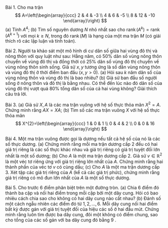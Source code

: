 Bài 1. Cho ma trận
$$
A=\left(\begin{array}{ccc}
2 & 4 & -3 \\
4 & 6 & -5 \\
8 & 12 & -10
\end{array}\right)
$$
(a) Tính $A^4$;
(b) Tìm số nguyên dương $N$ nhỏ nhất sao cho $\operatorname{rank}\left(A^k\right)=\operatorname{rank}\left(A^{k+1}\right)$ với mọi $k \geq N$, trong đó $\operatorname{rank}(M)$ là hạng của một ma trận $M$ (có giải thích rõ các lập luận và tính toán).

Bài 2. Người ta khảo sát một mô hình di cư dân số giữa hai vùng đô thị và nông thôn với quy luật như sau: Hằng năm, có $50 \%$ dân số vùng nông thôn chuyển về vùng đô thị và đồng thời có $25 \%$ dân số vùng đô thị chuyển về vùng nông thôn sinh sống. Giả sử $x, y$ tương ứng là số dân vùng nông thôn và vùng đô thị ở thời điểm ban đầu $(x, y>0)$.
(a) Hỏi sau $k$ năm dân số của vùng nông thôn và vùng đô thị là bao nhiêu?
(b) Giả sử ban đầu số người sống ở nông thôn và đô thị là bằng nhau. Có thể đến lúc nào đó dân số của vùng đô thị vượt quá $80 \%$ tổng dân số của cả hai vùng không? Giải thích câu trả lời.

Bài 3. 
(a) Giả sử $X, A$ là các ma trận vuông với hệ số thực thỏa mãn $X^{2}=A$. Chứng minh rằng $A X=X A$;
(b) Tìm số các ma trận vuông $X$ với hệ số thực thỏa mãn
$$
X^{2}=\left(\begin{array}{ccc}
1 & 0 & 1 \\
0 & 4 & 2 \\
0 & 0 & 16
\end{array}\right)
$$

Bài 4. Một ma trận vuông được gọi là dương nếu tất cả hệ số của nó là các số thực dương.
(a) Chứng minh rằng mỗi ma trận dương cấp 2 đều có hai giá trị riêng là các số thực khác nhau và giá trị riêng có giá trị tuyệt đối lớn nhất là một số dương;
(b) Cho $A$ là một ma trận dương cấp 2. Giả sử $v \in \mathbb{R}^{2}$ là một véc tơ riêng ứng với giá trị riêng lớn nhất của $A$. Chứng minh rằng hai thành phần của véc tơ $v$ có cùng dấu;
(c) Cho $A$ là một ma trận dương cấp 3. Xét tập các giá trị riêng của $A$ (kể cả các giá trị phức), chứng minh rằng giá trị riêng có mô đun lớn nhất của $A$ là một số thực dương.

Bài 5. Cho trước 6 điểm phân biệt trên một đường tròn.
(a) Chia 6 điểm đó thành ba cặp và nối hai điểm trong mỗi cặp bởi một dây cung. Hỏi có bao nhiêu cách chia sao cho không có hai dây cung nào cắt nhau?
(b) Đánh số một cách ngẫu nhiên các điểm đó từ $1,2, \ldots, 6$. Mỗi dây cung nối hai điểm bất kỳ được gán với giá trị tuyệt đối của hiệu các số ở hai đầu mút. Chứng minh rằng luôn tìm được ba dây cung, đôi một không có điểm chung, sao cho tổng của các số gán với ba dây cung đó bằng 9 .